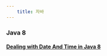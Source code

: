 ```yaml
---
    title: 자바
---
```


### Java 8

#### [Dealing with Date And Time in Java 8](dealing-with-date-and-time-in-java8.html)  

